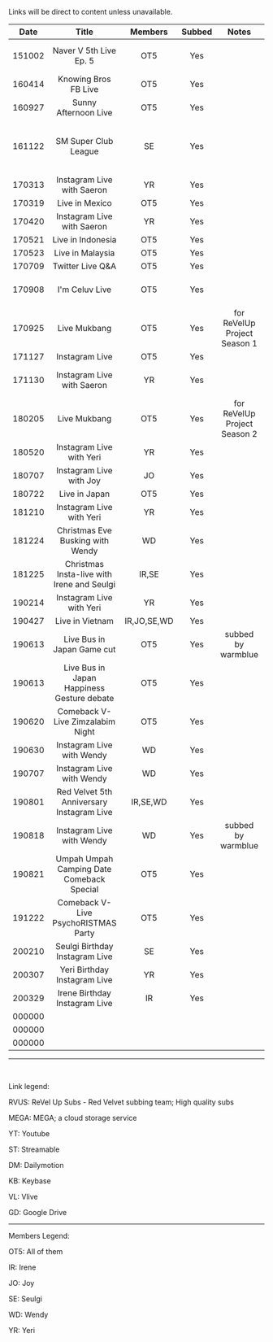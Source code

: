 Links will be direct to content unless unavailable.


| Date   | Title                                      | Members     | Subbed    | Notes                        | Links   |
|:-:     |:-:                                         |:-:          |:-:        |:-:                           |:-:      |
| 151002 | Naver V 5th Live Ep. 5                     | OT5         | Yes       |                              | [RVUS](https://revelupsubs.com/2015/10/02/eng-151002-red-velvet-naver-v-5th-live-ep-5/), [MEGA](https://mega.nz/#!ZxgUVAZY!9SPGlyQYYnfiNEM51bxc1Cp2bbPByzJbhQ1ZOAdIHxg), [KB](https://keybase.pub/telemaxus/rv/livestream/151002%20Naver%20Live%205th%20Live%20Episode%205.mp4) |
| 160414 | Knowing Bros FB Live                       | OT5         | Yes       |                              | [ST](https://streamable.com/s/oz7ae/oozzbi) |
| 160927 | Sunny Afternoon Live                       | OT5         | Yes       |                              | [YT](https://youtu.be/WsHd3ON2zeg) |
| 161122 | SM Super Club League                       | SE          | Yes       |                              | [w\/ Baekhyun \(YT\)](https://youtu.be/HVsrvSiCxr0), [w\/ Heechul \(YT\)](https://youtu.be/h4j7zPfCzRs) |
| 170313 | Instagram Live with Saeron                 | YR          | Yes       |                              | [YT](https://youtu.be/LPsZ4sxvqKo) |
| 170319 | Live in Mexico                             | OT5         | Yes       |                              | [YT](https://youtu.be/5_XsPOwl7rI) |
| 170420 | Instagram Live with Saeron                 | YR          | Yes       |                              | [YT](https://youtu.be/ap6bGxy9uTI) |
| 170521 | Live in Indonesia                          | OT5         | Yes       |                              | [YT](https://youtu.be/iNXasmLt9kA) |
| 170523 | Live in Malaysia                           | OT5         | Yes       |                              | [YT](https://youtu.be/R5FYDwWEyoo) |
| 170709 | Twitter Live Q&A                           | OT5         | Yes       |                              | [YT](https://youtu.be/egC67gnow0o) |
| 170908 | I'm Celuv Live                             | OT5         | Yes       |                              | [RVUS \(broken\)](https://revelupsubs.com/2017/09/08/eng-170908-red-velvet-im-celuv-live/), [KB](https://keybase.pub/telemaxus/rv/livestream/170908%20Red%20Velvet%20%E1%84%85%E1%85%A6%E1%84%83%E1%85%B3%E1%84%87%E1%85%A6%E1%86%AF%E1%84%87%E1%85%A6%E1%86%BA%20I'm%20Celuv%20LIVE.mp4) |
| 170925 | Live Mukbang                               | OT5         | Yes       | for ReVelUp Project Season 1 | [YT](https://youtu.be/GulFRqOoH8c) |
| 171127 | Instagram Live                             | OT5         | Yes       |                              | [YT](https://youtu.be/-LlHmPBizd8) |
| 171130 | Instagram Live with Saeron                 | YR          | Yes       |                              | [RVUS](https://revelupsubs.com/2017/11/30/eng-171130-yeri-insta-live-w-saeron/), [MEGA](https://mega.nz/#!dwp1EaRQ!P5QUG1U2gqiU5VVpflUctXZ9tCHNHy_uHajcmgV1i1Y), [KB](https://keybase.pub/telemaxus/rv/livestream/171130%20Yeri%20on%20Saeron's%20Instagram%20Live%20(Copyrighted%20Songs%20Deleted).mp4) |
| 180205 | Live Mukbang                               | OT5         | Yes       | for ReVelUp Project Season 2 | [DM](https://www.dailymotion.com/embed/video/k18miW12PMjlSptdmlu), [MEGA](https://mega.nz/#!g9IWSQCJ!sQY_kbMiaGkON1gxPtRGlo7UUSFcYwsYjUTnms5pde4), KB |
| 180520 | Instagram Live with Yeri                   | YR          | Yes       |                              | [YT](https://revelupsubs.com/2018/05/20/eng-180520-yeri-instagram-live/) |
| 180707 | Instagram Live with Joy                    | JO          | Yes       |                              | [YT](https://youtu.be/3eMfxLTMq-k) |
| 180722 | Live in Japan                              | OT5         | Yes       |                              | [YT](https://youtu.be/4Wae2wVYWa8) |
| 181210 | Instagram Live with Yeri                   | YR          | Yes       |                              | [YT](https://youtu.be/W46th1zcNVc) |
| 181224 | Christmas Eve Busking with Wendy           | WD          | Yes       |                              | [YT](https://youtu.be/c1tdnIolchk) |
| 181225 | Christmas Insta-live with Irene and Seulgi | IR,SE       | Yes       |                              | [YT](https://youtu.be/XUpX3um8T9g) |
| 190214 | Instagram Live with Yeri                   | YR          | Yes       |                              | [YT](https://youtu.be/bs6UKf2rrd8) |
| 190427 | Live in Vietnam                            | IR,JO,SE,WD | Yes       |                              | [YT](https://youtu.be/S6DHz5ndhTs) |
| 190613 | Live Bus in Japan Game cut                 | OT5         | Yes       | subbed by warmblue           | [YT](https://www.youtube.com/watch?v=dQLJdiH5t1I) |
| 190613 | Live Bus in Japan Happiness Gesture debate | OT5         | Yes       |                              | [YT](https://www.youtube.com/watch?v=WLgOIUixn4Q) |
| 190620 | Comeback V-Live Zimzalabim Night           | OT5         | Yes       |                              | [VL](https://www.vlive.tv/video/134996)     |
| 190630 | Instagram Live with Wendy                  | WD          | Yes       |                              | [YT](https://youtu.be/jTPvAZ_X0L0) |
| 190707 | Instagram Live with Wendy                  | WD          | Yes       |                              | [YT](https://www.youtube.com/watch?v=RmCvmOMm7XI) |
| 190801 | Red Velvet 5th Anniversary Instagram Live  | IR,SE,WD    | Yes       |                              | [YT](https://youtu.be/rivpcqttZHg) |
| 190818 | Instagram Live with Wendy                  | WD          | Yes       | subbed by warmblue           | [YT](https://youtu.be/07uSondP16E), [GD](https://drive.google.com/file/d/15_y7SSxl_1QWA4FGiOE757C7tuRFnMLx/view) |
| 190821 | Umpah Umpah Camping Date Comeback Special  | OT5         | Yes       |                              | [VL](https://www.vlive.tv/video/145245) |
| 191222 | Comeback V-Live PsychoRISTMAS Party        | OT5         | Yes       |                              | [VL](https://www.vlive.tv/video/166358) |
| 200210 | Seulgi Birthday Instagram Live             | SE          | Yes       |                              | [YT](https://youtu.be/DOBavWPAoXc) |
| 200307 | Yeri Birthday Instagram Live               | YR          | Yes       |                              | [YT](https://youtu.be/ZwA80E07DhE) |
| 200329 | Irene Birthday Instagram Live              | IR          | Yes       |                              | [YT](https://youtu.be/R5UMhe0N8cE) |
| 000000 |                                            |             |           |                              |  |
| 000000 |                                            |             |           |                              |  |
| 000000 |                                            |             |           |                              |  |

***

&nbsp;

Link legend:

RVUS: ReVel Up Subs - Red Velvet subbing team; High quality subs

MEGA: MEGA; a cloud storage service

YT: Youtube

ST: Streamable

DM: Dailymotion

KB: Keybase

VL: Vlive

GD: Google Drive

****

Members Legend:

OT5: All of them

IR: Irene

JO: Joy

SE: Seulgi

WD: Wendy

YR: Yeri
